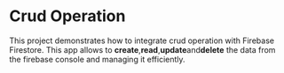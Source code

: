 # Crud Operation 

This project demonstrates how to integrate crud operation with Firebase Firestore. This app allows to **create**,**read**,**update**and**delete** the data from the firebase console and managing it efficiently.





  

  
